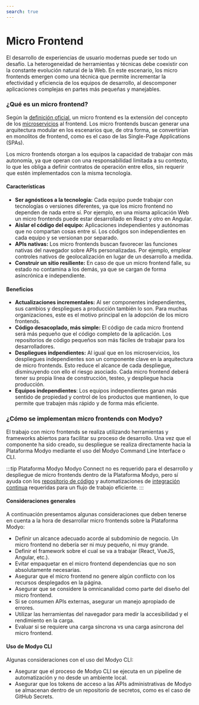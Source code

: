 ```yaml
---
search: true
---
```


# Micro Frontend

El desarrollo de experiencias de usuario modernas puede ser todo un desafío. La heterogeneidad de herramientas y técnicas debe coexistir con la constante evolución natural de la Web. En este escenario, los micro frontends emergen como una técnica que permite incrementar la efectividad y eficiencia de los equipos de desarrollo, al descomponer aplicaciones complejas en partes más pequeñas y manejables.

### ¿Qué es un micro frontend?

Según la [definición oficial](https://micro-frontends.org), un micro frontend es la extensión del concepto de los [microservicios](microservice.md) al frontend. Los micro frontends buscan generar una arquitectura modular en los escenarios que, de otra forma, se convertirían en monolitos de frontend, como es el caso de las Single-Page Applications (SPAs).

Los micro frontends otorgan a los equipos la capacidad de trabajar con más autonomía, ya que operan con una responsabilidad limitada a su contexto, lo que les obliga a definir contratos de operación entre ellos, sin requerir que estén implementados con la misma tecnología.

#### Características

- **Ser agnósticos a la tecnología:** Cada equipo puede trabajar con tecnologías o versiones diferentes, ya que los micro frontend no dependen de nada entre sí. Por ejemplo, en una misma aplicación Web un micro frontends puede estar desarrollado en React y otro en Angular.
- **Aislar el código del equipo:** Aplicaciones independientes y autónomas que no compartan cosas entre sí. Los códigos son independientes en cada equipo y se versionan por separado.
- **APIs nativas:** Los micro frontends buscan favorecer las funciones nativas del navegador sobre APIs personalizadas. Por ejemplo, emplear controles nativos de geolocalización en lugar de un desarrollo a medida.
- **Construir un sitio resiliente:** En caso de que un micro frontend falle, su estado no contamina a los demás, ya que se cargan de forma asincrónica e independiente.

#### Beneficios

- **Actualizaciones incrementales:** Al ser componentes independientes, sus cambios y despliegues a producción también lo son. Para muchas organizaciones, este es el motivo principal en la adopción de los micro frontends.
- **Código desacoplado, más simple:** El código de cada micro frontend será más pequeño que el código completo de la aplicación. Los repositorios de código pequeños son más fáciles de trabajar para los desarrolladores.
- **Despliegues indpendientes:** Al igual que en los microservicios, los despliegues independientes son un componente clave en la arquitectura de micro frontends. Esto reduce el alcance de cada despliegue, disminuyendo con ello el riesgo asociado. Cada micro frontend deberá tener su propia línea de construcción, testeo, y despliegue hacia producción.
- **Equipos independientes**: Los equipos independientes ganan más sentido de propiedad y control de los productos que mantienen, lo que permite que trabajen más rápido y de forma más eficiente.


### ¿Cómo se implementan micro frontends con Modyo?

El trabajo con micro frontends se realiza utilizando herramientas y frameworks abiertos para facilitar su proceso de desarrollo. Una vez que el componente ha sido creado, su despliegue se realiza directamente hacia la Plataforma Modyo mediante el uso del Modyo Command Line Interface o CLI.

:::tip Plataforma Modyo
Modyo Connect no es requerido para el desarrollo y despliegue de micro frontends dentro de la Plataforma Modyo, pero sí ayuda con los [repositorio de código](/es/connect/components/development.md#repositorio-de-codigo) y automatizaciones de [integración continua](/es/connect/components/development.md#integracion-continua) requeridas para un flujo de trabajo eficiente.
:::

#### Consideraciones generales

A continuación presentamos algunas consideraciones que deben tenerse en cuenta a la hora de desarrollar micro frontends sobre la Plataforma Modyo:

- Definir un alcance adecuado acorde al subdominio de negocio. Un micro frontend no debería ser ni muy pequeño, ni muy
  grande.
- Definir el framework sobre el cual se va a trabajar (React, VueJS, Angular, etc.).
- Evitar empaquetar en el micro frontend dependencias que no son absolutamente necesarias.
- Asegurar que el micro frontend no genere algún conflicto con los recursos desplegados en la página.
- Asegurar que se considere la omnicanalidad como parte del diseño del micro frontend.
- Si se consumen APIs externas, asegurar un manejo apropiado de errores.
- Utilizar las herramientas del navegador para medir la accesibilidad y el rendimiento en la carga.
- Evaluar si se requiere una carga síncrona vs una carga asíncrona del micro frontend.

#### Uso de Modyo CLI

Algunas consideraciones con el uso del Modyo CLI:

- Asegurar que el proceso de Modyo CLI se ejecuta en un pipeline de automatización y no desde un ambiente local.
- Asegurar que los tokens de acceso a las APIs administrativas de Modyo se almacenan dentro de un repositorio de secretos, como es el caso de GitHub Secrets.

